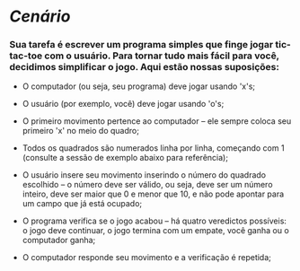# *Cenário*

### Sua tarefa é escrever um programa simples que finge jogar tic-tac-toe com o usuário. Para tornar tudo mais fácil para você, decidimos simplificar o jogo. Aqui estão nossas suposições:

- O computador (ou seja, seu programa) deve jogar usando 'x's;

- O usuário (por exemplo, você) deve jogar usando 'o's;

- O primeiro movimento pertence ao computador – ele sempre coloca seu primeiro 'x' no meio do quadro;

- Todos os quadrados são numerados linha por linha, começando com 1 (consulte a sessão de exemplo abaixo para referência);

- O usuário insere seu movimento inserindo o número do quadrado escolhido – o número deve ser válido, ou seja, deve ser um número inteiro, deve ser maior que 0 e menor que 10, e não pode apontar para um campo que já está ocupado;

- O programa verifica se o jogo acabou – há quatro veredictos possíveis: o jogo deve continuar, o jogo termina com um empate, você ganha ou o computador ganha;

- O computador responde seu movimento e a verificação é repetida;

